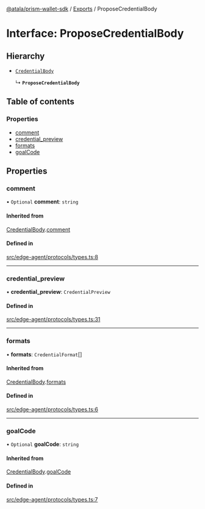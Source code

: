 [@atala/prism-wallet-sdk](../README.md) / [Exports](../modules.md) / ProposeCredentialBody

# Interface: ProposeCredentialBody

## Hierarchy

- [`CredentialBody`](CredentialBody.md)

  ↳ **`ProposeCredentialBody`**

## Table of contents

### Properties

- [comment](ProposeCredentialBody.md#comment)
- [credential\_preview](ProposeCredentialBody.md#credential_preview)
- [formats](ProposeCredentialBody.md#formats)
- [goalCode](ProposeCredentialBody.md#goalcode)

## Properties

### comment

• `Optional` **comment**: `string`

#### Inherited from

[CredentialBody](CredentialBody.md).[comment](CredentialBody.md#comment)

#### Defined in

[src/edge-agent/protocols/types.ts:8](https://github.com/input-output-hk/atala-prism-wallet-sdk-ts/blob/a3fc2aa/src/edge-agent/protocols/types.ts#L8)

___

### credential\_preview

• **credential\_preview**: `CredentialPreview`

#### Defined in

[src/edge-agent/protocols/types.ts:31](https://github.com/input-output-hk/atala-prism-wallet-sdk-ts/blob/a3fc2aa/src/edge-agent/protocols/types.ts#L31)

___

### formats

• **formats**: `CredentialFormat`[]

#### Inherited from

[CredentialBody](CredentialBody.md).[formats](CredentialBody.md#formats)

#### Defined in

[src/edge-agent/protocols/types.ts:6](https://github.com/input-output-hk/atala-prism-wallet-sdk-ts/blob/a3fc2aa/src/edge-agent/protocols/types.ts#L6)

___

### goalCode

• `Optional` **goalCode**: `string`

#### Inherited from

[CredentialBody](CredentialBody.md).[goalCode](CredentialBody.md#goalcode)

#### Defined in

[src/edge-agent/protocols/types.ts:7](https://github.com/input-output-hk/atala-prism-wallet-sdk-ts/blob/a3fc2aa/src/edge-agent/protocols/types.ts#L7)
